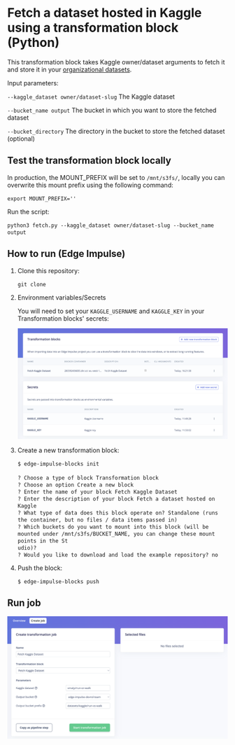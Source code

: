 # Fetch a dataset hosted in Kaggle using a transformation block (Python)

This transformation block takes Kaggle owner/dataset arguments to fetch it and store it in your [organizational datasets](https://docs.edgeimpulse.com/docs/edge-impulse-studio/organizations/data).

Input parameters:

`--kaggle_dataset owner/dataset-slug` The Kaggle dataset

`--bucket_name output` The bucket in which you want to store the fetched dataset

`--bucket_directory` The directory in the bucket to store the fetched dataset (optional)

## Test the transformation block locally

In production, the MOUNT_PREFIX will be set to `/mnt/s3fs/`, locally you can overwrite this mount prefix using the following command:

```
export MOUNT_PREFIX=''
```

Run the script:
```
python3 fetch.py --kaggle_dataset owner/dataset-slug --bucket_name output
```

## How to run (Edge Impulse)

1. Clone this repository:

    ```
    git clone 
    ```

2. Environment variables/Secrets

    You will need to set your `KAGGLE_USERNAME` and `KAGGLE_KEY` in your Transformation blocks' secrets:

    ![Transformation block overview](/assets/fetch-kaggle-dataset/transformation-blocks-overview.png)

3. Create a new transformation block:

    ```
    $ edge-impulse-blocks init

    ? Choose a type of block Transformation block
    ? Choose an option Create a new block
    ? Enter the name of your block Fetch Kaggle Dataset
    ? Enter the description of your block Fetch a dataset hosted on Kaggle
    ? What type of data does this block operate on? Standalone (runs the container, but no files / data items passed in)
    ? Which buckets do you want to mount into this block (will be mounted under /mnt/s3fs/BUCKET_NAME, you can change these mount points in the St
    udio)?
    ? Would you like to download and load the example repository? no
    ```

4. Push the block:

    ```
    $ edge-impulse-blocks push
    ```

## Run job

![Create the job](/assets/fetch-kaggle-dataset/create-transformation-job.png)